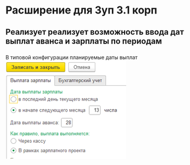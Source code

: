 # Расширение для Зуп 3.1 корп
## Реализует реализует возможность ввода дат выплат аванса и зарплаты по периодам
### 
В типовой конфигурации планируемые даты выплат 
![Даты выплат](https://github.com/vvyus/vvyus.github.io/blob/main/1.png)